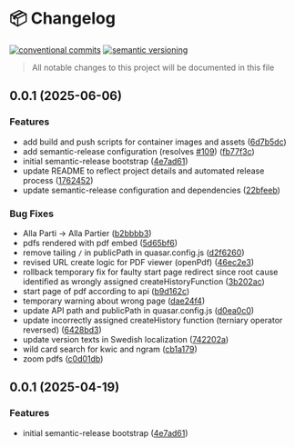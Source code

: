 # 📦 Changelog
[![conventional commits](https://img.shields.io/badge/conventional%20commits-1.0.0-yellow.svg)](https://conventionalcommits.org)
[![semantic versioning](https://img.shields.io/badge/semantic%20versioning-2.0.0-green.svg)](https://semver.org)
> All notable changes to this project will be documented in this file

## 0.0.1 (2025-06-06)

### Features

* add build and push scripts for container images and assets ([6d7b5dc](https://github.com/humlab-swedeb/swedeb_frontend/commit/6d7b5dcc078caef504c4ab851bf92e72228d7f97))
* add semantic-release configuration (resolves [#109](https://github.com/humlab-swedeb/swedeb_frontend/issues/109)) ([fb77f3c](https://github.com/humlab-swedeb/swedeb_frontend/commit/fb77f3c41690dd00a4923ff06e5704f6249d9430))
* initial semantic-release bootstrap ([4e7ad61](https://github.com/humlab-swedeb/swedeb_frontend/commit/4e7ad61c855a81cf21c9bb1cf1e314ba51099874))
* update README to reflect project details and automated release process ([1762452](https://github.com/humlab-swedeb/swedeb_frontend/commit/1762452a445286d2b35964b84d62cfdfe3268e08))
* update semantic-release configuration and dependencies ([22bfeeb](https://github.com/humlab-swedeb/swedeb_frontend/commit/22bfeebad76e3fed34e3d1217bfefa2530314989))

### Bug Fixes

* Alla Parti -> Alla Partier ([b2bbbb3](https://github.com/humlab-swedeb/swedeb_frontend/commit/b2bbbb3e321d200ad79e3cfa1c038d4741054069))
* pdfs rendered with pdf embed ([5d65bf6](https://github.com/humlab-swedeb/swedeb_frontend/commit/5d65bf656cd2bd0c7d56eff7fccc11350fa46226))
* remove tailing `/` in publicPath in quasar.config.js ([d2f6260](https://github.com/humlab-swedeb/swedeb_frontend/commit/d2f62605a99c97dfb54bf9f5d2da8e222bcb132d))
* revised URL create logic for PDF viewer (openPdf) ([46ec2e3](https://github.com/humlab-swedeb/swedeb_frontend/commit/46ec2e349b3df8c2ed8c5c7cbcfd645abada596e))
* rollback temporary fix for faulty start page redirect since root cause identified as wrongly assigned createHistoryFunction ([3b202ac](https://github.com/humlab-swedeb/swedeb_frontend/commit/3b202acb755b5f41582a4398d16afae66a102db5))
* start page of pdf according to api ([b9d162c](https://github.com/humlab-swedeb/swedeb_frontend/commit/b9d162c17dded76cfd145c629e76d3c9b10288d3))
* temporary warning about wrong page ([dae24f4](https://github.com/humlab-swedeb/swedeb_frontend/commit/dae24f4794444ceac454fa4f5f04be2a57727970))
* update API path and publicPath in quasar.config.js ([d0ea0c0](https://github.com/humlab-swedeb/swedeb_frontend/commit/d0ea0c0157bb2eaa383ca4d0bbf18b3de6c6d65e))
* update incorrectly assigned createHistory function (terniary operator reversed) ([6428bd3](https://github.com/humlab-swedeb/swedeb_frontend/commit/6428bd3d9b16fa875637c83f72d6d30f87c17c7f))
* update version texts in Swedish localization ([742202a](https://github.com/humlab-swedeb/swedeb_frontend/commit/742202a517a77581461e8b8de54c7a65a66630c4))
* wild card search for kwic and ngram ([cb1a179](https://github.com/humlab-swedeb/swedeb_frontend/commit/cb1a17976ebdc67e9a2fe37bcc4bf131cbf23000))
* zoom pdfs ([c0d01db](https://github.com/humlab-swedeb/swedeb_frontend/commit/c0d01db19d9ff6d6b7b43b3954771add3d5a76a9))
## 0.0.1 (2025-04-19)

### Features

* initial semantic-release bootstrap ([4e7ad61](https://github.com/humlab-swedeb/swedeb_frontend/commit/4e7ad61c855a81cf21c9bb1cf1e314ba51099874))
